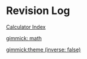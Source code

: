 # Revision Log

[Calculator Index](https:\\www.scenic-shop.com\Calculators)

[gimmick: math]()

[gimmick:theme (inverse: false)](yeti)

<script src="https://www.scenic-shop.com/mint/?js" type="text/javascript"></script>